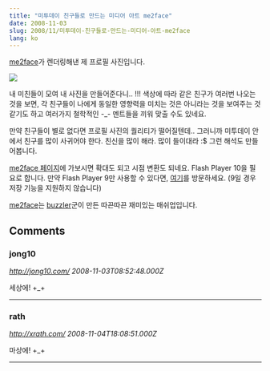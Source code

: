 ```yaml
---
title: "미투데이 친구들로 만드는 미디어 아트 me2face"
date: 2008-11-03
slug: 2008/11/미투데이-친구들로-만드는-미디어-아트-me2face
lang: ko
---
```


[me2face](http://mobsword.com/me2app/me2face)가 렌더링해낸 제 프로필 사진입니다. 

![](http://farm4.static.flickr.com/3230/2998672654_fab609ccb9_o.png)

내 미친들이 모여 내 사진을 만들어준다니.. !!!
색상에 따라 같은 친구가 여러번 나오는 것을 보면, 각 친구들이 나에게 동일한 영향력을 미치는 것은 아니라는 것을 보여주는 것 같기도 하고 여러가지 철학적인 -_- 멘트들을 끼워 맞출 수도 있네요.

만약 친구들이 별로 없다면 프로필 사진의 퀄리티가 떨어질텐데.. 
그러니까 미투데이 안에서 친구를 많이 사귀어야 한다. 친신을 많이 해라. 많이 들이대라 :$ 그런 해석도 만들어봅니다. 

[me2face 페이지](http://mobsword.com/me2app/me2face)에 가보시면 확대도 되고 시점 변환도 되네요.
Flash Player 10을 필요로 합니다. 만약 Flash Player 9만 사용할 수 있다면, [여기](http://mobsword.com/me2app/me2face/Me2Face.swf )를 방문하세요. (9일 경우 저장 기능을 지원하지 않습니다)

[me2face](http://mobsword.com/me2app/me2face)는 [buzzler](http://me2day.net/buzzler)군이 만든 따끈따끈 재미있는 매쉬업입니다.

## Comments

### jong10
*http://jong10.com/*
*2008-11-03T08:52:48.000Z*

세상에! +_+

---

### rath
*http://xrath.com/*
*2008-11-04T18:08:51.000Z*

마상에! +_+

---

